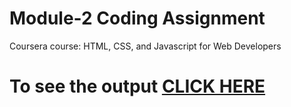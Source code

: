 
# Module-2 Coding Assignment

Coursera course: HTML, CSS, and Javascript for Web Developers

# To see the output [CLICK HERE](file:///C:/Users/Ashutosh/Desktop/module%202/index.html)
